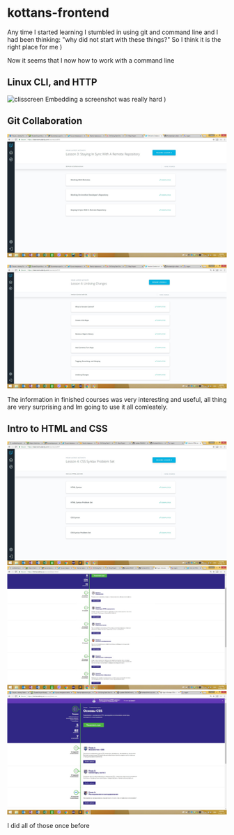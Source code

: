 # kottans-frontend

Any time I started learning I stumbled in using git and command line and I had been thinking: "why did not start with these things?"
So I think it is the right place for me )

Now it seems that I now how to work with a command line

## Linux CLI, and HTTP

![clisscreen](https://user-images.githubusercontent.com/29075777/48319000-9ba5ce00-e610-11e8-9c87-c4fcf7fac756.png)
 Embedding a screenshot was really hard )

## Git Collaboration

![screen1](task_git_collaboration/githubAndCollaboration.jpg)

![screen2](task_git_collaboration/versionControlWithGit.jpg)

The information in finished courses was very interesting and useful, all thing are very surprising and Im going to use it all comleately.

## Intro to HTML and CSS

![udacity](task_git_html_css_intro/htmlAndCssUdacity.jpg)
![html1](task_git_html_css_intro/htmlAcademyHtml.jpg)
![html2](task_git_html_css_intro/htmlAcademyCSS.jpg)

I did all of those once before